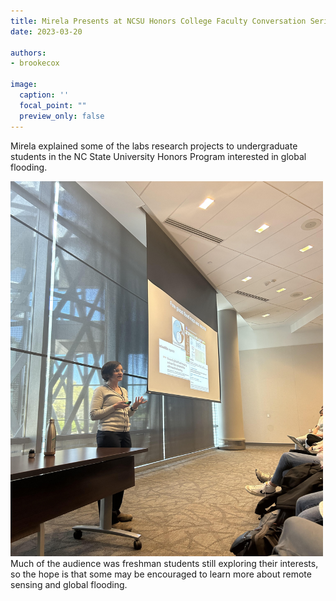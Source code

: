 ```yaml
---
title: Mirela Presents at NCSU Honors College Faculty Conversation Series
date: 2023-03-20

authors:
- brookecox

image:
  caption: ''
  focal_point: ""
  preview_only: false
---
```


Mirela explained some of the labs research projects to undergraduate students in the NC State University Honors Program interested in global flooding. 

<!--more-->

<img src="presentation.jpg" alt="img not available" style="width:500px;height:600px;">
Much of the audience was freshman students still exploring their interests, so the hope is that some may be encouraged to learn more about remote sensing and global flooding.
